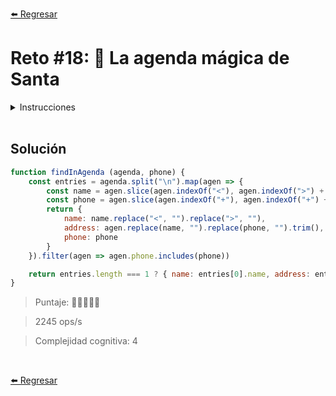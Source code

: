 [⬅️ Regresar](https://github.com/cosmoart/adventJS)

# Reto #18: 📇 La agenda mágica de Santa

<details>
  <summary>Instrucciones</summary>

</br>

Santa Claus tiene una agenda mágica 📇 donde guarda las direcciones de los niños para entregar los regalos. El problema: la información de la agenda está mezclada y malformateada. Las líneas contienen un número de teléfono mágico, el nombre de un niño y su dirección, pero todo está rodeado de caracteres extraños.

Santa necesita tu ayuda para encontrar información específica de la agenda. Escribe una función que, dado el contenido de la agenda y un número de teléfono, devuelva el nombre del niño y su dirección.

Ten en cuenta que en la agenda:

- Los números de teléfono están formateados como +X-YYY-YYY-YYY (donde X es uno o dos dígitos, e Y es un dígito).
- El nombre de cada niño está siempre entre < y >

La idea es que escribas una funcióna que, pasándole el teléfono completo o una parte, devuelva el nombre y dirección del niño. Si no encuentra nada o hay más de un resultado, debes devolver null.

```js
const agenda = `+34-600-123-456 Calle Gran Via 12 <Juan Perez>
Plaza Mayor 45 Madrid 28013 <Maria Gomez> +34-600-987-654
<Carlos Ruiz> +1-800-555-0199 Fifth Ave New York`

findInAgenda(agenda, '34-600-123-456')
// { name: "Juan Perez", address: "Calle Gran Via 12" }

findInAgenda(agenda, '600-987')
// { name: "Maria Gomez", address: "Plaza Mayor 45 Madrid 28013" }

findInAgenda(agenda, '111')
// null
// Explicación: No hay resultados

findInAgenda(agenda, '1')
// null
// Explicación: Demasiados resultados
```
</details>

<br/>

## Solución

```js
function findInAgenda (agenda, phone) {
	const entries = agenda.split("\n").map(agen => {
		const name = agen.slice(agen.indexOf("<"), agen.indexOf(">") + 1)
		const phone = agen.slice(agen.indexOf("+"), agen.indexOf("+") + 15)
		return {
			name: name.replace("<", "").replace(">", ""),
			address: agen.replace(name, "").replace(phone, "").trim(),
			phone: phone
		}
	}).filter(agen => agen.phone.includes(phone))

	return entries.length === 1 ? { name: entries[0].name, address: entries[0].address } : null
}
```

> Puntaje: 🌟🌟🌟🌟🌟

> 2245 ops/s

> Complejidad cognitiva: 4

<br/>

[⬅️ Regresar](https://github.com/cosmoart/adventJS)